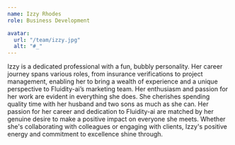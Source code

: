```yaml
---
name: Izzy Rhodes
role: Business Development

avatar:
  url: "/team/izzy.jpg"
  alt: "#_"
---
```


Izzy is a dedicated professional with a fun, bubbly personality. Her career journey spans various roles, from insurance verifications to project management, enabling her to bring a wealth of experience and a unique perspective to Fluidity-ai’s marketing team. Her enthusiasm and passion for her work are evident in everything she does. She cherishes spending quality time with her husband and two sons as much as she can. Her passion for her career and dedication to Fluidity-ai are matched by her genuine desire to make a positive impact on everyone she meets. Whether she's collaborating with colleagues or engaging with clients, Izzy's positive energy and commitment to excellence shine through.

